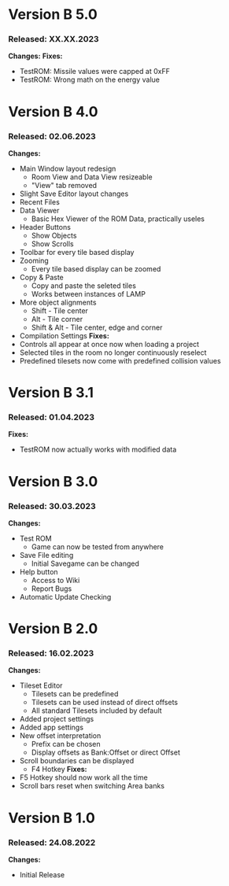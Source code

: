 # Version B 5.0
### Released: XX.XX.2023
**Changes:**
**Fixes:** 
 * TestROM: Missile values were capped at 0xFF
 * TestROM: Wrong math on the energy value

# Version B 4.0
### Released: 02.06.2023
**Changes:**
 * Main Window layout redesign
   * Room View and Data View resizeable
   * "View" tab removed
 * Slight Save Editor layout changes
 * Recent Files
 * Data Viewer
   * Basic Hex Viewer of the ROM Data, practically useles
 * Header Buttons
   * Show Objects
   * Show Scrolls
 * Toolbar for every tile based display
 * Zooming
   * Every tile based display can be zoomed
 * Copy & Paste
   * Copy and paste the seleted tiles
   * Works between instances of LAMP
 * More object alignments
   * Shift - Tile center
   * Alt - Tile corner
   * Shift & Alt - Tile center, edge and corner
 * Compilation Settings
**Fixes:**
 * Controls all appear at once now when loading a project
 * Selected tiles in the room no longer continuously reselect
 * Predefined tilesets now come with predefined collision values


# Version B 3.1
### Released: 01.04.2023
**Fixes:**
 * TestROM now actually works with modified data


# Version B 3.0
### Released: 30.03.2023
**Changes:**
 * Test ROM
   * Game can now be tested from anywhere
 * Save File editing
   * Initial Savegame can be changed
 * Help button
   * Access to Wiki
   * Report Bugs
 * Automatic Update Checking


# Version B 2.0
### Released: 16.02.2023
**Changes:**
 * Tileset Editor
   * Tilesets can be predefined
   * Tilesets can be used instead of direct offsets
   * All standard Tilesets included by default
 * Added project settings
 * Added app settings
 * New offset interpretation
   * Prefix can be chosen
   * Display offsets as Bank:Offset or direct Offset
 * Scroll boundaries can be displayed
   * F4 Hotkey
**Fixes:**
 * F5 Hotkey should now work all the time
 * Scroll bars reset when switching Area banks


# Version B 1.0
### Released: 24.08.2022
**Changes:**
 * Initial Release
